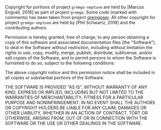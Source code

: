 Copyright for portions of project `gremgo-neptune` are held by [Marcus Engvall, 2016] as part of project `gremgo`.
Some code (marked with comments) has been taken from project [gremgoser](https://github.com/intwinelabs/gremgoser).
All other copyright for project `gremgo-neptune` are held by [Phil Schwartz, 2018] and the contributing authors.

Permission is hereby granted, free of charge, to any person obtaining a copy of this software and associated documentation files (the "Software"), to deal in the Software without restriction, including without limitation the rights to use, copy, modify, merge, publish, distribute, sublicense, and/or sell copies of the Software, and to permit persons to whom the Software is furnished to do so, subject to the following conditions:

The above copyright notice and this permission notice shall be included in all copies or substantial portions of the Software.

THE SOFTWARE IS PROVIDED "AS IS", WITHOUT WARRANTY OF ANY KIND, EXPRESS OR IMPLIED, INCLUDING BUT NOT LIMITED TO THE WARRANTIES OF MERCHANTABILITY, FITNESS FOR A PARTICULAR PURPOSE AND NONINFRINGEMENT. IN NO EVENT SHALL THE AUTHORS OR COPYRIGHT HOLDERS BE LIABLE FOR ANY CLAIM, DAMAGES OR OTHER LIABILITY, WHETHER IN AN ACTION OF CONTRACT, TORT OR OTHERWISE, ARISING FROM, OUT OF OR IN CONNECTION WITH THE SOFTWARE OR THE USE OR OTHER DEALINGS IN THE SOFTWARE.
